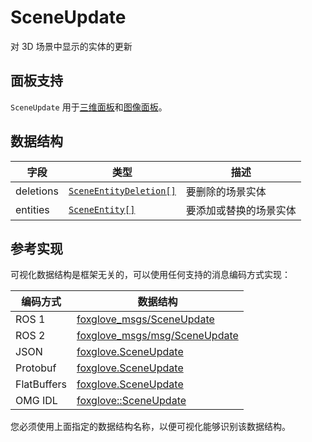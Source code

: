 # SceneUpdate

对 3D 场景中显示的实体的更新

## 面板支持

`SceneUpdate` 用于[三维面板](../panel/2-3d-panel)和[图像面板](../panel/image-panel)。

## 数据结构

| 字段 | 类型 | 描述 |
| --- | --- | --- |
| deletions | [`SceneEntityDeletion[]`](./scene-entity-deletion) | 要删除的场景实体 |
| entities | [`SceneEntity[]`](./scene-entity) | 要添加或替换的场景实体 |

## 参考实现

可视化数据结构是框架无关的，可以使用任何支持的消息编码方式实现：

| 编码方式 | 数据结构 |
| --- | --- |
| ROS 1 | [foxglove\_msgs/SceneUpdate](https://github.com/foxglove/foxglove-sdk/blob/main/schemas/ros1/SceneUpdate.msg) |
| ROS 2 | [foxglove\_msgs/msg/SceneUpdate](https://github.com/foxglove/foxglove-sdk/blob/main/schemas/ros2/SceneUpdate.msg) |
| JSON | [foxglove.SceneUpdate](https://github.com/foxglove/foxglove-sdk/blob/main/schemas/jsonschema/SceneUpdate.json) |
| Protobuf | [foxglove.SceneUpdate](https://github.com/foxglove/foxglove-sdk/blob/main/schemas/proto/foxglove/SceneUpdate.proto) |
| FlatBuffers | [foxglove.SceneUpdate](https://github.com/foxglove/foxglove-sdk/blob/main/schemas/flatbuffer/SceneUpdate.fbs) |
| OMG IDL | [foxglove::SceneUpdate](https://github.com/foxglove/foxglove-sdk/blob/main/schemas/omgidl/foxglove/SceneUpdate.idl) |

您必须使用上面指定的数据结构名称，以便可视化能够识别该数据结构。

